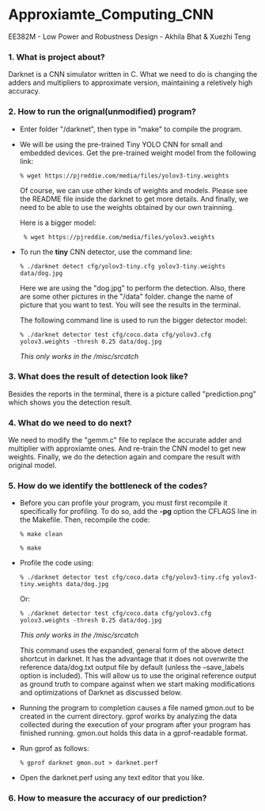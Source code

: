 # Approxiamte_Computing_CNN 

EE382M - Low Power and Robustness Design - Akhila Bhat & Xuezhi Teng

### 1. What is project about?

Darknet is a CNN simulator written in C. What we need to do is changing the adders and multipliers to approximate version, maintaining a reletively high accuracy.

### 2. How to run the orignal(unmodified) program?

* Enter folder "/darknet", then type in "make" to compile the program.
* We will be using the pre-trained Tiny YOLO CNN for small and embedded devices. Get the pre-trained weight model from the following link: 

  `% wget https://pjreddie.com/media/files/yolov3-tiny.weights` 
  
   Of course, we can use other kinds of weights and models. Please see the README file inside the darknet to get more details. And finally, we need to be able to use the weights obtained by our own trainning.
   
   Here is a bigger model:
   
   ` % wget https://pjreddie.com/media/files/yolov3.weights`
   
* To run the **tiny** CNN detector, use the command line: 

  `% ./darknet detect cfg/yolov3-tiny.cfg yolov3-tiny.weights data/dog.jpg`
  
  Here we are using the "dog.jpg" to perform the detection. Also, there are some other pictures in the "/data" folder. change the name of picture that you want to test. You will see the results in the terminal.
  
  The following command line is used to run the bigger detector model:
  
  `% ./darknet detector test cfg/coco.data cfg/yolov3.cfg yolov3.weights -thresh 0.25 data/dog.jpg`
  
  _This only works in the /misc/srcatch_
  

### 3. What does the result of detection look like?

Besides the reports in the terminal, there is a picture called "prediction.png" which shows you the detection result.

### 4. What do we need to do next?

We need to modify the "gemm.c" file to replace the accurate adder and multiplier with approxiamte ones. And re-train the CNN model to get new weights. Finally, we do the detection again and compare the result with original model.

### 5. How do we identify the bottleneck of the codes?

* Before you can profile your program, you must first recompile it specifically for profiling. To do so, add the **-pg** option the CFLAGS line in the Makefile. Then, recompile the code:

  `% make clean`

  `% make`

* Profile the code using:

  `% ./darknet detector test cfg/coco.data cfg/yolov3-tiny.cfg yolov3-tiny.weights data/dog.jpg`

  Or:

  `% ./darknet detector test cfg/coco.data cfg/yolov3.cfg yolov3.weights -thresh 0.25 data/dog.jpg`
  
   _This only works in the /misc/srcatch_

  This command uses the expanded, general form of the above detect shortcut in darknet. It has the advantage that it does not overwrite the reference data/dog.txt output file by default (unless the –save_labels option is included). This will allow us to use the original reference output as ground truth to compare against when we start making modifications and optimizations of Darknet as discussed below.

* Running the program to completion causes a file named gmon.out to be created in the current directory. gprof works by analyzing the data collected during the execution of your program after your program has finished running. gmon.out holds this data in a gprof-readable format.

* Run gprof as follows:

  `% gprof darknet gmon.out > darknet.perf`

* Open the darknet.perf using any text editor that you like.

### 6. How to measure the accuracy of our prediction?


